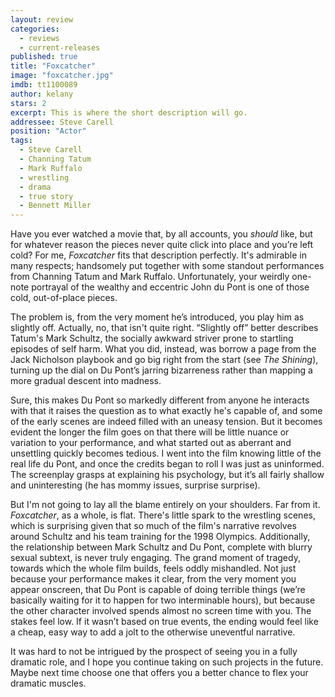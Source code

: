 ```yaml
---
layout: review
categories: 
  - reviews
  - current-releases
published: true
title: "Foxcatcher"
image: "foxcatcher.jpg"
imdb: tt1100089
author: kelany
stars: 2
excerpt: This is where the short description will go.
addressee: Steve Carell
position: "Actor"
tags: 
  - Steve Carell
  - Channing Tatum
  - Mark Ruffalo
  - wrestling
  - drama
  - true story
  - Bennett Miller
---
```

Have you ever watched a movie that, by all accounts, you _should_ like, but for whatever reason the pieces never quite click into place and you’re left cold? For me, _Foxcatcher_ fits that description perfectly. It's admirable in many respects; handsomely put together with some standout performances from Channing Tatum and Mark Ruffalo. Unfortunately, your weirdly one-note portrayal of the wealthy and eccentric John du Pont is one of those cold, out-of-place pieces. 

The problem is, from the very moment he’s introduced, you play him as slightly off. Actually, no, that isn't quite right. “Slightly off” better describes Tatum's Mark Schultz, the socially awkward striver prone to startling episodes of self harm. What you did, instead, was borrow a page from the Jack Nicholson playbook and go big right from the start (see _The Shining_), turning up the dial on Du Pont’s jarring bizarreness rather than mapping a more gradual descent into madness.

Sure, this makes Du Pont so markedly different from anyone he interacts with that it raises the question as to what exactly he's capable of, and some of the early scenes are indeed filled with an uneasy tension. But it becomes evident the longer the film goes on that there will be little nuance or variation to your performance, and what started out as aberrant and unsettling quickly becomes tedious. I went into the film knowing little of the real life du Pont, and once the credits began to roll I was just as uninformed. The screenplay grasps at explaining his psychology, but it’s all fairly shallow and uninteresting (he has mommy issues, surprise surprise). 

But I'm not going to lay all the blame entirely on your shoulders. Far from it.  _Foxcatcher_, as a whole, is flat. There's little spark to the wrestling scenes, which is surprising given that so much of the film's narrative revolves around Schultz and his team training for the 1998 Olympics. Additionally, the relationship between Mark Schultz and Du Pont, complete with blurry sexual subtext, is never truly engaging. The grand moment of tragedy, towards which the whole film builds, feels oddly mishandled. Not just because your performance makes it clear, from the very moment you appear onscreen, that Du Pont is capable of doing terrible things (we’re basically waiting for it to happen for two interminable hours), but because the other character involved spends almost no screen time with you. The stakes feel low. If it wasn’t based on true events, the ending would feel like a cheap, easy way to add a jolt to the otherwise uneventful narrative.

It was hard to not be intrigued by the prospect of seeing you in a fully dramatic role, and I hope you continue taking on such projects in the future. Maybe next time choose one that offers you a better chance to flex your dramatic muscles.